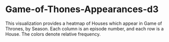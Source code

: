 # Game-of-Thones-Appearances-d3

This visualization provides a heatmap of Houses which appear in Game of Thrones, by Season.  Each column is an episode number, and each row is a House.  The colors denote relative frequency.
